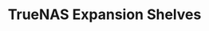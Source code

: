 ---
title: "TrueNAS Expansion Shelves"
linkTitle: "Expansion Shelves"
description: "Articles describing the various SAS Expansion Shelves from iXsystems, with installation and upgrade procedures"
weight: 6
---